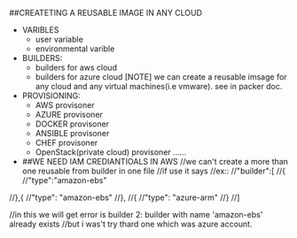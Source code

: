 ##CREATETING A REUSABLE IMAGE IN ANY CLOUD
* VARIBLES
  * user variable
  * environmental varible
* BUILDERS:
  * builders for aws cloud
  * builders for azure cloud
  [NOTE] we can create a reusable imsage for any cloud and any virtual machines(i.e vmware). see in packer doc.
* PROVISIONING:
  * AWS provisoner
  * AZURE provisoner
  * DOCKER provisoner 
  * ANSIBLE provisoner
  * CHEF provisoner
  * OpenStack(private cloud) provisoner ......
* ##WE NEED IAM CREDIANTIOALS IN AWS
//we can't create a more than one reusable from builder in one file 
//if use it says
//ex::
//"builder":[
//{
//"type":"amazon-ebs"

//},{
//"type": "amazon-ebs"
//},
//{
//"type": "azure-arm"
//}
//]

//in this we will get error is builder 2: builder with name 'amazon-ebs' already exists
//but i was't try thard one which was azure account.
  




